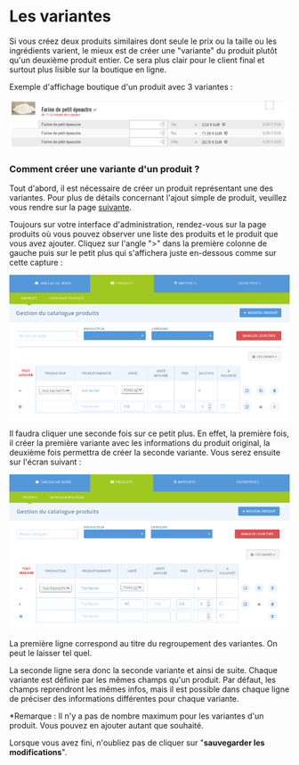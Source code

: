 # Les variantes

Si vous créez deux produits similaires dont seule le prix ou la taille ou les ingrédients varient, le mieux est de créer une "variante" du produit plutôt qu'un deuxième produit entier. Ce sera plus clair pour le client final et surtout plus lisible sur la boutique en ligne.

Exemple d'affichage boutique d'un produit avec 3 variantes :

![](../../.gitbook/assets/image%20%286%29.png)

### Comment créer une variante d'un produit ?

Tout d'abord, il est nécessaire de créer un produit représentant une des variantes. Pour plus de détails concernant l'ajout simple de produit, veuillez vous rendre sur la page [suivante](http://openfoodnetwork.org/platform/user-guide/producer-set-up-guide/producer_products/).

Toujours sur votre interface d'administration, rendez-vous sur la page produits où vous pouvez observer une liste des produits et le produit que vous avez ajouter. Cliquez sur l'angle "&gt;" dans la première colonne de gauche puis sur le petit plus qui s'affichera juste en-dessous comme sur cette capture :

![](../../.gitbook/assets/image%20%2831%29.png)

Il faudra cliquer une seconde fois sur ce petit plus. En effet, la première fois, il créer la première variante avec les informations du produit original, la deuxième fois permettra de créer la seconde variante. Vous serez ensuite sur l'écran suivant :

![](../../.gitbook/assets/image%20%2845%29.png)

La première ligne correspond au titre du regroupement des variantes. On peut le laisser tel quel.

La seconde ligne sera donc la seconde variante et ainsi de suite.  Chaque variante est définie par les mêmes champs qu'un produit. Par défaut, les champs reprendront les mêmes infos, mais il est possible dans chaque ligne de préciser des informations différentes pour chaque variante.

\*Remarque : Il n'y a pas de nombre maximum pour les variantes d'un produit. Vous pouvez en ajouter autant que souhaité.

Lorsque vous avez fini, n'oubliez pas de cliquer sur "**sauvegarder les modifications**".





